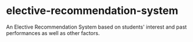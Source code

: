 # elective-recommendation-system
An Elective Recommendation System based on students' interest and past performances as well as other factors. 
